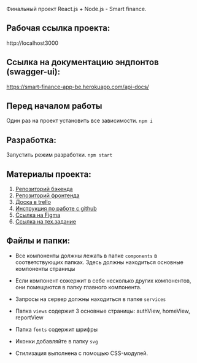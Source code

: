 Финальный проект React.js + Node.js - Smart finance.

## Рабочая ссылка проекта:
http://localhost3000

## Ссылка на документацию эндпонтов (swagger-ui):
https://smart-finance-app-be.herokuapp.com/api-docs/

## Перед началом работы
Один раз на проект установить все зависимости.
`npm i`


## Разработка:
Запустить режим разработки.
`npm start` 


## Материалы проекта:

1. [Репозиторий бэкенда](https://github.com/Chivapchichi2/smart_finance_app_be)
2. [Репозиторий фронтенда](https://github.com/Chivapchichi2/smart_finance_app_fe)
3. [Доска в trello](https://trello.com/b/tIzHt9wC/smartfinanceapp)
4. [Инструкция по работе с github](https://docs.google.com/document/d/1CtGl_H7rDYTQsDhrsP2yHZ2sGw_ve9j3r1Ph5m_VmNI/edit)
5. [Ссылка на Figma](https://www.figma.com/file/IHc8T3LE4yfMVp6c2CL1aP/%D0%A3%D1%87%D0%B5%D1%82-%D1%84%D0%B8%D0%BD%D0%B0%D0%BD%D1%81%D0%BE%D0%B2?node-id=0%3A1)
6. [Ссылка на тех.задание](https://docs.google.com/spreadsheets/d/1VybP9jgmNKSg0PEmBUgU8qNXRrPddxZTC5vzFFCjvQE/edit#gid=0)

## Файлы и папки:

- Все компоненты должны лежать в папке `components` в соответствующих папках. Здесь должны находиться основные компоненты страницы

- Если компонент сожержит в себе несколько других компонентов, они помещаются в папку главного компонента.

- Запросы на сервер должны находиться в папке `services`

- Папка `views` содержит 3 основные страницы: authView, homeView, reportView 

- Папка `fonts` содержит шрифры

- Иконки добавляйте в папку `svg`

- Стилизация выполнена с помощью CSS-модулей. 
